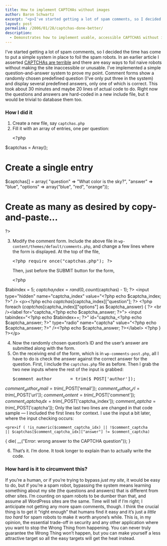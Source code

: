 ```yaml
---
title: How to implement CAPTCHAs without images
author: Baron Schwartz
excerpt: "<p>I've started getting a lot of spam comments, so I decided the time has come to put a simple system in place to foil the spam robots.  I'm putting my money where my mouth is and demonstrating CAPTCHAs can be done much better.</p>"
layout: post
permalink: /2006/01/28/captchas-done-better/
description:
  - Demonstrates how to implement usable, accessible CAPTCHAS without images.
---
```

I&#8217;ve started getting a lot of spam comments, so I decided the time has come to put a simple system in place to foil the spam robots. In an earlier article I asserted [CAPTCHAs are terrible][1] and there are easy ways to foil naive robots without making the site inaccessible or unusable. I&#8217;ve implemented a simple question-and-answer system to prove my point. Comment forms show a randomly chosen predefined question (I&#8217;ve only put three in the system) and display several predefined answers, only one of which is correct. This took about 30 minutes and maybe 20 lines of actual code to do. Right now the questions and answers are hard-coded in a new include file, but it would be trivial to database them too.

### How I did it

1.  Create a new file, say `captchas.php`
2.  Fill it with an array of entries, one per question:
    <pre>&lt;?php
$captchas = Array();

# Create a single entry
$captchas[] = array(
    "question" =&gt; "What color is the sky?",
    "answer" =&gt; "blue",
    "options" =&gt; array("blue", "red", "orange"));

# Create as many as desired by copy-and-paste...
?&gt;</pre>

3.  Modify the comment form. Include the above file in `wp-content/themes/default/comments.php`, and change a few lines where the form is displayed. At the top of the file, 
    <pre>&lt;?php require_once("captchas.php"); ?&gt;</pre> Then, just before the SUBMIT button for the form, 
    
    <pre>&lt;?php
$tabindex = 5;
$captcha_index = rand(0, count($captchas) - 1);
?&gt;
&lt;input type="hidden"
    name="captcha_index" value="&lt;?php echo $captcha_index; ?&gt;" /&gt;
&lt;p&gt;&lt;?php echo $captchas[$captcha_index]["question"]; ?&gt;
&lt;?php foreach ($captchas[$captcha_index]["options"] as $captcha_answer) { ?&gt;
&lt;br /&gt;&lt;label for="captcha_&lt;?php echo $captcha_answer; ?&gt;"&gt;
&lt;input tabindex="&lt;?php echo $tabindex++; ?&gt;"
    id="captcha_&lt;?php echo $captcha_answer; ?&gt;" type="radio"
    name="captcha" value="&lt;?php echo $captcha_answer; ?&gt;"
    /&gt;&lt;?php echo $captcha_answer; ?&gt;&lt;/label&gt;
&lt;?php } ?&gt;&lt;/p&gt;</pre>

4.  Now the randomly chosen question&#8217;s ID and the user&#8217;s answer are submitted along with the form.
5.  On the receiving end of the form, which is in `wp-comments-post.php`, all I have to do is check the answer against the correct answer for the question. First, I include the `captchas.php` file as before. Then I grab the two new inputs where the rest of the input is grabbed:
    <pre>$comment_author       = trim($_POST['author']);
$comment_author_email = trim($_POST['email']);
$comment_author_url   = trim($_POST['url']);
$comment_content      = trim($_POST['comment']);
$comment_captcha_idx  = trim($_POST['captcha_index']);
$comment_captcha      = trim($_POST['captcha']);</pre> Only the last two lines are changed in that code sample &#8212; I included the first lines for context. I use the input a bit later, where the input checking occurs:
    
    <pre>if ( !is_numeric($comment_captcha_idx) || !$comment_captcha
    || $captchas[$comment_captcha_idx]["answer"] != $comment_captcha)
{
        die( __("Error: wrong answer to the CAPTCHA question"));
}</pre>

6.  That&#8217;s it. I&#8217;m done. It took longer to explain than to actually write the code.

### How hard is it to circumvent this?

If you&#8217;re a human, or if you&#8217;re trying to bypass *just my site*, it would be easy to do, but if you&#8217;re a spam robot, bypassing the system means learning something about my site (the questions and answers) that is different from other sites. I&#8217;m counting on spam robots to be dumber than that, and assume all WordPress sites are the same. Time will tell if I&#8217;m right; I anticipate not getting any more spam comments, though. I think the crucial thing is to get it &#8220;right enough&#8221; that humans find it easy and it&#8217;s just a *little too hard* for spam robots to make it worth anyone&#8217;s while. This is, in my opinion, the essential trade-off in security and any other application where you want to stop the Wrong Thing from happening. You can never truly guarantee the Wrong Thing won&#8217;t happen, but you can make yourself a less attractive target so all the easy targets will get the heat instead.

 [1]: /blog/2005/11/03/captchas-are-a-terrible-thing/